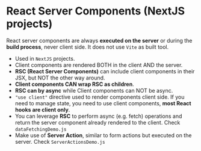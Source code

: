 # React Server Components (NextJS projects)

React server components are always **executed on the server** or during the **build process**, never client side. It does not use `Vite` as built tool.
- Used in `NextJS` projects.
- Client components are rendered BOTH in the client AND the server.
- **RSC (React Server Components)** can include client components in their JSX, but NOT the other way around.
- **Client components CAN wrap RSC as children**.
- **RSC can by async** while Client components can NOT be async.
- `"use client"` directive used to render components client side. If you need to manage state, you need to use client components, **most React hooks are client only**.
- You can leverage **RSC** to perform async (e.g. fetch) operations and return the server component already rendered to the client. Check `dataFetchingDemo.js`
- Make use of **Server Action**, similar to form actions but executed on the server. Check `ServerActionsDemo.js`